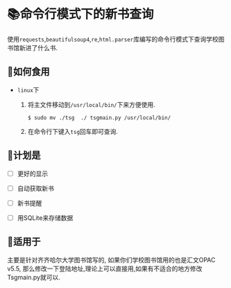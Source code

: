 # :books:命令行模式下的新书查询

使用`requests`,`beautifulsoup4`,`re`,`html.parser`库编写的命令行模式下查询学校图书馆新进了什么书.

## :fork_and_knife:如何食用

- `linux`下

  1. 将主文件移动到`/usr/local/bin/`下来方便使用.

     ```shell
     $ sudo mv ./tsg  ./ tsgmain.py /usr/local/bin/
     ```

  2. 在命令行下键入`tsg`回车即可查询.

  

## :construction:计划是

- [ ] 更好的显示

- [ ] 自动获取新书

- [ ] 新书提醒

- [ ] 用SQLite来存储数据

  

## :tada:适用于

主要是针对齐齐哈尔大学图书馆写的, 如果你们学校图书馆用的也是汇文OPAC v5.5, 那么修改一下登陆地址,理论上可以直接用,如果有不适合的地方修改Tsgmain.py就可以.
